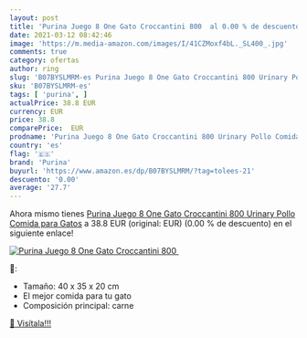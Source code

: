 ```yaml
---
layout: post
title: 'Purina Juego 8 One Gato Croccantini 800  al 0.00 % de descuento'
date: 2021-03-12 08:42:46
image: 'https://m.media-amazon.com/images/I/41CZMoxf4bL._SL400_.jpg'
comments: true
category: ofertas
author: ring
slug: 'B07BYSLMRM-es Purina Juego 8 One Gato Croccantini 800 Urinary Pollo...'
sku: 'B07BYSLMRM-es'
tags: [ 'purina', ]
actualPrice: 38.8 EUR
currency: EUR
price: 38.8
comparePrice:  EUR
prodname: 'Purina Juego 8 One Gato Croccantini 800 Urinary Pollo Comida para Gatos'
country: 'es'
flag: '🇪🇸'
brand: 'Purina'
buyurl: 'https://www.amazon.es/dp/B07BYSLMRM/?tag=tolees-21'
descuento: '0.00'
average: '27.7'
---
```


Ahora mismo tienes [Purina Juego 8 One Gato Croccantini 800 Urinary Pollo Comida para Gatos](https://www.amazon.es/dp/B07BYSLMRM/?tag=tolees-21) a 38.8 EUR (original:  EUR) (0.00 %  de descuento) en el siguiente enlace!

[![Purina Juego 8 One Gato Croccantini 800 ](https://m.media-amazon.com/images/I/41CZMoxf4bL._SL400_.jpg)](https://www.amazon.es/dp/B07BYSLMRM/?tag=tolees-21)

🔎:

- Tamaño: 40 x 35 x 20 cm
- El mejor comida para tu gato
- Composición principal: carne

[🛒 Visítala!!!](https://www.amazon.es/dp/B07BYSLMRM/?tag=tolees-21)
